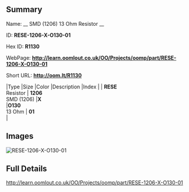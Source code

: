 

## Summary
 
Name: __ SMD (1206) 13 Ohm Resistor __

ID: __RESE-1206-X-O130-01__

Hex ID: __R1130__

WebPage: __http://learn.oomlout.co.uk/OO/Projects/oomp/part/RESE-1206-X-O130-01__

Short URL: __http://oom.lt/R1130__


|Type   |Size   |Color   |Description   |Index   |
| __RESE__ <br>Resistor  | __1206__<br>SMD (1206)   |__X__<br>    |__O130__<br>13 Ohm    | __01__<br>  |


## Images
![RESE-1206-X-O130-01](http://oomlout.com/oomp-gen/parts/RESE-1206-X-O130-01/RESE-1206-X-O130-01_420.jpg)

## Full Details

 http://learn.oomlout.co.uk/OO/Projects/oomp/part/RESE-1206-X-O130-01


